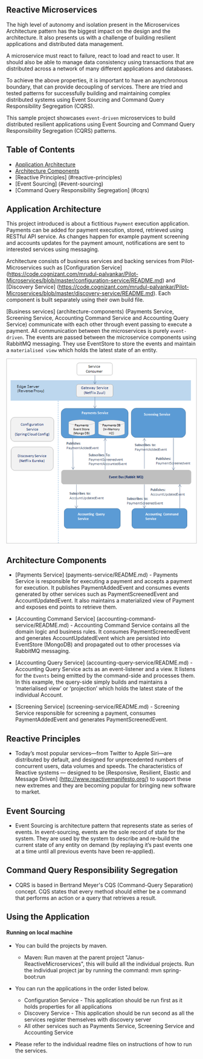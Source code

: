 ## Reactive Microservices
The high level of autonomy and isolation present in the Microservices Architecture pattern has the biggest impact on the design and the architecture. It also presents us with a challenge of building resilient applications and distributed data management. 

A microservice must react to failure, react to load and react to user. It should also be able to manage data consistency using transactions that are distributed across a network of many different applications and databases.

To achieve the above properties, it is important to have an asynchronous boundary, that can provide decoupling of services. There are tried and tested patterns for successfully building and maintaining complex distributed systems using Event Sourcing and Command Query Responsibility Segregation (CQRS). 

This sample project showcases `event-driven` microservices to build distributed resilient applications using Event Sourcing and Command Query Responsibility Segregation (CQRS) patterns.

## Table of Contents
* [Application Architecture](#application-architecture)
* [Architecture Components](#architecture-components)
* [Reactive Principles] (#reactive-principles) 
* [Event Sourcing] (#event-sourcing) 
* [Command Query Responsibility Segregation] (#cqrs)

## <a name="application-architecture"></a> Application Architecture
This project introduced is about a fictitious `Payment` execution application. Payments can be added for payment execution, stored, retrieved using RESTful API service. As changes happen for example payment screening and accounts updates for the payment amount, notifications are sent to interested services using messaging.

Architecture consists of business services and backing services from Pilot-Microservices such as [Configuration Service] (https://code.cognizant.com/mrudul-palvankar/Pilot-Microservices/blob/master/configuration-service/README.md) and [Discovery Service] (https://code.cognizant.com/mrudul-palvankar/Pilot-Microservices/blob/master/discovery-service/README.md). Each component is built separately using their own build file.  

[Business services] (architecture-components) (Payments Service, Screening Service, Accounting Command Service and Accounting Query Service) communicate with each other through event passing to execute a payment. All communication between the microservices is purely `event-driven`. The events are passed between the microservice components using RabbitMQ messaging. They use EventStore to store the events and maintain a `materialised view` which holds the latest state of an entity.

![Reactive Microservices Architecture](Janus-ReactiveMicroservices.png)

## <a name="architecture-components"></a> Architecture Components
* [Payments Service] (payments-service/README.md) - Payments Service is responsible for executing a payment and accepts a payment for execution. It publishes PaymentAddedEvent and consumes events generated by other services such as PaymentScreenedEvent and AccountUpdatedEvent. It also maintains a materialized view of Payment and exposes end points to retrieve them.

* [Accounting Command Service] (accounting-command-service/README.md) - Accounting Command Service contains all the domain logic and business rules. It consumes PaymentScreenedEvent and generates AccountUpdatedEvent which are persisted into EventStore (MongoDB) and propagated out to other processes via RabbitMQ messaging.

* [Accounting Query Service] (accounting-query-service/README.md) - Accounting Query Service acts as an event-listener and a view. It listens for the `Events` being emitted by the command-side and processes them. In this example, the query-side simply builds and maintains a ‘materialised view’ or ‘projection’ which holds the latest state of the individual Account. 

* [Screening Service] (screening-service/README.md) - Screening Service responsible for screening a payment, consumes PaymentAddedEvent and generates PaymentScreenedEvent. 

## <a name="reactive-principles"></a> Reactive Principles 
* Today’s most popular services—from Twitter to Apple Siri—are distributed by default, and designed for unprecedented numbers of concurrent users, data volumes and speeds. The characteristics of Reactive systems — designed to be [Responsive, Resilient, Elastic and Message Driven] (http://www.reactivemanifesto.org/) to support these new extremes and they are becoming popular for bringing new software to market.

## <a name="event-scourcing"></a> Event Sourcing 
* Event Sourcing is architecture pattern that represents state as series of events. In event-sourcing, events are the sole record of state for the system. They are used by the system to describe and re-build the current state of any entity on demand (by replaying it’s past events one at a time until all previous events have been re-applied). 

## <a name="cqrs"></a> Command Query Responsibility Segregation
* CQRS is based in Bertrand Meyer's CQS (Command-Query Separation) concept. CQS states that every method should either be a command that performs an action or a query that retrieves a result.

## Using the Application

#### Running on local machine
* You can build the projects by maven. 
    * Maven: Run maven at the parent project "Janus-ReactiveMicroservices", this will build all the individual projects. Run the  individual project jar by running the command: mvn spring-boot:run

* You can run the applications in the order listed below.
    * Configuration Service - This application should be run first as it holds properties for all applications 
    * Discovery Service - This application should be run second as all the services register themselves with discovery server
    * All other services such as Payments Service, Screening Service and Accounting Service

* Please refer to the individual readme files on instructions of how to run the services. 